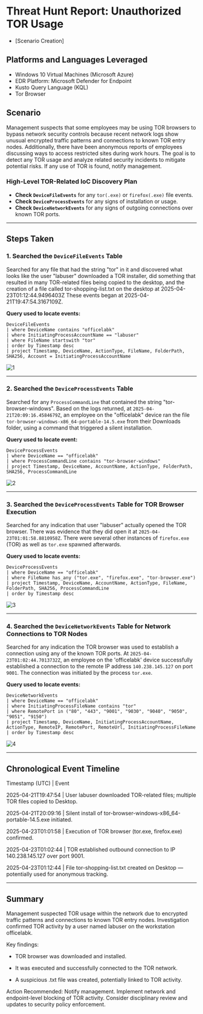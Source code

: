 # Threat Hunt Report: Unauthorized TOR Usage
- [Scenario Creation]

## Platforms and Languages Leveraged
- Windows 10 Virtual Machines (Microsoft Azure)
- EDR Platform: Microsoft Defender for Endpoint
- Kusto Query Language (KQL)
- Tor Browser

##  Scenario

Management suspects that some employees may be using TOR browsers to bypass network security controls because recent network logs show unusual encrypted traffic patterns and connections to known TOR entry nodes. Additionally, there have been anonymous reports of employees discussing ways to access restricted sites during work hours. The goal is to detect any TOR usage and analyze related security incidents to mitigate potential risks. If any use of TOR is found, notify management.

### High-Level TOR-Related IoC Discovery Plan

- **Check `DeviceFileEvents`** for any `tor(.exe)` or `firefox(.exe)` file events.
- **Check `DeviceProcessEvents`** for any signs of installation or usage.
- **Check `DeviceNetworkEvents`** for any signs of outgoing connections over known TOR ports.

---

## Steps Taken

### 1. Searched the `DeviceFileEvents` Table

Searched for any file that had the string "tor" in it and discovered what looks like the user "labuser" downloaded a TOR installer, did something that resulted in many TOR-related files being copied to the desktop, and the creation of a file called tor-shopping-list.txt on the desktop at 2025-04-23T01:12:44.9496403Z These events began at 2025-04-21T19:47:54.3167109Z.

**Query used to locate events:**

```kql
DeviceFileEvents
| where DeviceName contains "officelabk"
| where InitiatingProcessAccountName == "labuser"
| where FileName startswith "tor"
| order by Timestamp desc
| project Timestamp, DeviceName, ActionType, FileName, FolderPath, SHA256, Account = InitiatingProcessAccountName
```
![1](https://github.com/user-attachments/assets/2c6121f8-9528-4995-b796-222ff378ea63)


---

### 2. Searched the `DeviceProcessEvents` Table

Searched for any `ProcessCommandLine` that contained the string "tor-browser-windows". Based on the logs returned, at `2025-04-21T20:09:16.4584679Z`, an employee on the "officelabk" device ran the file `tor-browser-windows-x86_64-portable-14.5.exe` from their Downloads folder, using a command that triggered a silent installation.

**Query used to locate event:**

```kql
DeviceProcessEvents
| where DeviceName == "officelabk"
| where ProcessCommandLine contains "tor-browser-windows"
| project Timestamp, DeviceName, AccountName, ActionType, FolderPath, SHA256, ProcessCommandLine
```
![2](https://github.com/user-attachments/assets/e848bf7a-cf75-4147-b121-159126bd0bf0)


---

### 3. Searched the `DeviceProcessEvents` Table for TOR Browser Execution

Searched for any indication that user "labuser" actually opened the TOR browser. There was evidence that they did open it at `2025-04-23T01:01:58.8810958Z`. There were several other instances of `firefox.exe` (TOR) as well as `tor.exe` spawned afterwards.

**Query used to locate events:**

```kql
DeviceProcessEvents
| where DeviceName == "officelabk"
| where FileName has_any ("tor.exe", "firefox.exe", "tor-browser.exe")
| project Timestamp, DeviceName, AccountName, ActionType, FileName, FolderPath, SHA256, ProcessCommandLine
| order by Timestamp desc
```
![3](https://github.com/user-attachments/assets/ef5c0db4-e3d7-434c-84ce-2b2cbb155416)


---

### 4. Searched the `DeviceNetworkEvents` Table for Network Connections to TOR Nodes

Searched for any indication the TOR browser was used to establish a connection using any of the known TOR ports. At `2025-04-23T01:02:44.7013732Z`, an employee on the 'officelabk' device successfully established a connection to the remote IP address `140.238.145.127` on port `9001`. The connection was initiated by the process `tor.exe`.

**Query used to locate events:**

```kql
DeviceNetworkEvents
| where DeviceName == "officelabk"
| where InitiatingProcessFileName contains "tor"
| where RemotePort in ("80", "443", "9001", "9030", "9040", "9050", "9051", "9150")
| project Timestamp, DeviceName, InitiatingProcessAccountName, ActionType, RemoteIP, RemotePort, RemoteUrl, InitiatingProcessFileName
| order by Timestamp desc
```
![4](https://github.com/user-attachments/assets/f1e3d07f-f35c-48b4-be78-679ada5a8f36)

---

## Chronological Event Timeline 

Timestamp (UTC) | Event

2025-04-21T19:47:54 | User labuser downloaded TOR-related files; multiple TOR files copied to Desktop.

2025-04-21T20:09:16 | Silent install of tor-browser-windows-x86_64-portable-14.5.exe initiated.

2025-04-23T01:01:58 | Execution of TOR browser (tor.exe, firefox.exe) confirmed.

2025-04-23T01:02:44 | TOR established outbound connection to IP 140.238.145.127 over port 9001.

2025-04-23T01:12:44 | File tor-shopping-list.txt created on Desktop — potentially used for anonymous tracking.

---

## Summary

Management suspected TOR usage within the network due to encrypted traffic patterns and connections to known TOR entry nodes. Investigation confirmed TOR activity by a user named labuser on the workstation officelabk.

Key findings:

- TOR browser was downloaded and installed.

- It was executed and successfully connected to the TOR network.

- A suspicious .txt file was created, potentially linked to TOR activity.

Action Recommended: Notify management. Implement network and endpoint-level blocking of TOR activity. Consider disciplinary review and updates to security policy enforcement.


